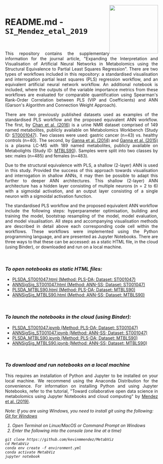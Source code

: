 <img src="cimcb_logo.png" style="width: 160px; float: right;">

# README.md - `SI_Mendez_etal_2019`   

<br/>

<p align="justify">This repository contains the supplementary information for the journal article, "Expanding the Interpretation and Visualisation of Artificial Neural Networks in Metabolomics using the Structural Equivalence to Partial Least Squares Regression". There are two types of workflows included in this repository: a standardised visualisation and interrogation partial least squares (PLS) regression workflow, and an equivalent artificial neural network workflow. An additional notebook is included, where the outputs of the variable importance metrics from these workflows are evaluated for comparable quantification using Spearman's Rank-Order Correlation between PLS (VIP and Coefficients)  and ANN  (Garson's Algorithm and Connection Weight Approach).</p>

<p align="justify">There are two previously published datasets used as examples of the standardised PLS workflow and the proposed equivalent ANN workflow. The first, by <a href="https://www.nature.com/articles/bjc2015414">Chan et al. (2016)</a> is a urine NMR dataset comprised of 149 named metabolites, publicly available on Metabolomics Workbench (Study ID: <a href="http://dx.doi.org/DOI:10.21228/M8B10B">ST0001047</a>). Two classes were used: gastric cancer (n=43) vs. healthy controls (n=40). The second, by <a href="https://doi.org/10.1371/journal.pgen.1004801">Ganna et al. (2014)</a> and <a href="https://doi.org/10.1101/002782">Ganna et al. (2015)</a> is a plasma LC-MS with 189 named metabolites, publicly available on Metabolights (Study ID: <a href="https://www.ebi.ac.uk/metabolights/MTBLS90">MTBLS90</a>). Samples were split into two classes by sex: males (n=485) and females (n=483).</p>

<p align="justify">Due to the structural equivalence with PLS, a shallow (2-layer) ANN is used in this study. Provided the success of this approach towards visualisation and interrogation in shallow ANNs, it may then be possible to adapt this further to deeper ANN architectures. This shallow (2-layer) ANN architecture has a hidden layer consisting of multiple neurons (n = 2 to 6) with a sigmoidal activation, and an output layer consisting of a single neuron with a sigmoidal activation function.</p>

<p align="justify">The standardised PLS workflow and the proposed equivalent ANN workflow include the following steps: hyperparameter optimisation, building and training the model, bootstrap resampling of the model, model evaluation, and model visualisation. All steps and accompanying visualisation methods are described in detail above each corresponding code cell within the workflows. These workflows were implemented using the Python programming language, and are presented as Jupyter Notebooks. There are three ways to that these can be accessed: as a static HTML file, in the cloud (using Binder), or downloaded and run on a local machine.</p>

<br/>

### *To open notebooks as static HTML files:* 
-  [PLSDA_ST001047.html (Method: PLS-DA; Dataset: ST001047)](https://kevinmmendez.github.io/MetabViz/static/PLSDA_ST001047.html)
-  [ANNSigSig_ST001047.html (Method: ANN-SS; Dataset: ST001047)](https://kevinmmendez.github.io/MetabViz/static/ANNSigSig_ST001047.html)
-  [PLSDA_MTBLS90.html (Method: PLS-DA; Dataset: MTBLS90)](https://kevinmmendez.github.io/MetabViz/static/PLSDA_MTBLS90.html)
-  [ANNSigSig_MTBLS90.html (Method: ANN-SS; Dataset: MTBLS90)](https://kevinmmendez.github.io/MetabViz/static/ANNSigSig_MTBLS90.html)

<br/>

### *To launch the notebooks in the cloud (using Binder):* 
-  [PLSDA_ST001047.ipynb (Method: PLS-DA; Dataset: ST001047)](https://mybinder.org/v2/gh/kevinmmendez/MetabViz/master?filepath=notebook/PLSDA_ST001047.ipynb)
-  [ANNSigSig_ST001047.ipynb (Method: ANN-SS; Dataset: ST001047)](https://mybinder.org/v2/gh/kevinmmendez/MetabViz/master?filepath=notebook/ANNSigSig_ST001047.ipynb)
-  [PLSDA_MTBLS90.ipynb (Method: PLS-DA; Dataset: MTBLS90)](https://mybinder.org/v2/gh/kevinmmendez/MetabViz/master?filepath=notebook/PLSDA_MTBLS90.ipynb)
-  [ANNSigSig_MTBLS90.ipynb (Method: ANN-SS; Dataset: MTBLS90)](https://mybinder.org/v2/gh/kevinmmendez/MetabViz/master?filepath=notebook/ANNSigSig_MTBLS90.ipynb)

<br/>

### *To download and run notebooks on a local machine*
<p align="justify">This requires an installation of Python and Jupyter to be installed on your local machine. We recommend using the Anaconda Distribution for the convenience. For information on installing Python and using Jupyter Notebooks, refer to the tutorial, "Toward collaborative open data science in metabolomics using Jupyter Notebooks and cloud computing" by <a href="https://doi.org/10.1007/s11306-019-1588-0">Mendez et al. (2019)</a>.</p>

<i>Note: If you are using Windows, you need to install git using the following:<i/> [Git for Windows](https://gitforwindows.org/)

1. Open Terminal on Linux/MacOS or Command Prompt on Windows
2. Enter the following into the console (one line at a time)

```console
git clone https://github.com/kevinmmendez/MetabViz
cd MetabViz
conda env create -f environment.yml
conda activate MetabViz
jupyter notebook
```

<br/>
